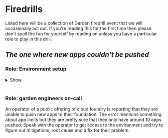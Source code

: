 # Firedrills

Listed here will be a collection of Garden firedrill event that we will
occasionally act out. If you're reading this for the first time then please
don't spoil the fun for yourself by reading on unless you have a particular
role to play in this drill.

## *The one where new apps couldn't be pushed*

### Role: Environment setup

<details>

<summary>Show</summary>

<p>This firedrill will involve abusing the os.RemoveAll bug we found in golang
in order to DoS a diego-cell of all container create "slots". You must:</p>

<ol>
  <li>spin up a Cloud Foundry using a version of Garden vulnerable to this issue</li>
  <li>push 10 harmless apps (doras?) to simulate real apps</li>
  <li>craft a docker image to reproduce the vulnerability</li>
  <li>continue to push and delete apps until pushing eventually fails</li>
  <li>bask in your hackery</li>
  <li>read through the issue report below and get into character as the operator</li>
</ol>

</details><br />

### Role: garden engineers on-call

An operator of a public offering of cloud foundry is reporting that they are
unable to push new apps to their foundation. The error mentions something about
app limits but they are pretty sure that they only have around 10 apps pushed.
Speak with the operator to get access to the environment and try to figure out
mitigations, root cause and a fix for their problem.
